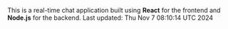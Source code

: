 This is a real-time chat application built using **React** for the frontend and **Node.js** for the backend.
Last updated: Thu Nov  7 08:10:14 UTC 2024
